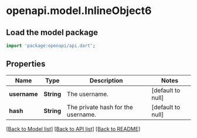 # openapi.model.InlineObject6

## Load the model package
```dart
import 'package:openapi/api.dart';
```

## Properties
Name | Type | Description | Notes
------------ | ------------- | ------------- | -------------
**username** | **String** | The username. | [default to null]
**hash** | **String** | The private hash for the username. | [default to null]

[[Back to Model list]](../README.md#documentation-for-models) [[Back to API list]](../README.md#documentation-for-api-endpoints) [[Back to README]](../README.md)


